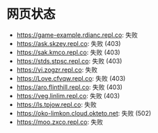# 网页状态
- https://game-example.rdianc.repl.co: 失败
- https://ask.skzey.repl.co: 失败 (403)
- https://sak.kmco.repl.co: 失败 (403)
- https://stds.stpsc.repl.co: 失败 (403)
- https://vi.zogzr.repl.co: 失败
- https://Love.cfvqw.repl.co: 失败 (403)
- https://aro.flinthill.repl.co: 失败 (403)
- https://veg.linlim.repl.co: 失败 (403)
- https://ls.tpjow.repl.co: 失败
- https://oko-limkon.cloud.okteto.net: 失败 (502)
- https://moo.zxco.repl.co: 失败
